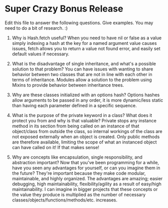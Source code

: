 # Super Crazy Bonus Release

Edit this file to answer the following questions. Give examples. You may need to do a bit of research. :)

1. Why is Hash.fetch useful?
    When you need to have nil or false as a value simply indexing a hash at the key for a named argument value causes issues, fetch allows you to return a value not found error, and easily set default values if necessary.

2. What is the disadvantage of single inheritance, and what's a possible solution to that problem?
    You can have issues with wanting to share behavior between two classes that are not in line with each other in terms of inheritance. Modules allow a solution to the problem using Mixins to provide behavior between inheritance trees.

3. Why are these classes initialized with an options hash?
    Options hashes allow arguments to be passed in any order, it is more dynamic/less static than having each parameter defined in a specific sequence.

4. What is the purpose of the private keyword in a class? What does it protect you from and why is that valuable?
    Private stops any instance method in its section from being called on an instance of that object/class from outside the class, so internal workings of the class are not exposed externally when an object is created. Only public methods are therefore available, limiting the scope of what an instanced object can have called on it! If that makes sense!

5. Why are concepts like encapsulation, single responsibility, and abstraction important? Now that you've been programming for a while, have you seen any advantages for yourself, or can you imagine them in the future?
    They're important because they make code modular, maintainable, and highly organized. The advantages are amazing; easier debugging, high maintainability, flexibility/agility as a result of easy/high maintainability. I can imagine in bigger projects that these concepts or the value they produce is multiplied as the number of necessary classes/objects/functions/methods/etc. increases.
